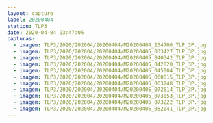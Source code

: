 ```yaml
---
layout: capture
label: 20200404
station: TLP3
date: 2020-04-04 23:47:06
capturas:
  - imagem: TLP3/2020/202004/20200404/M20200404_234706_TLP_3P.jpg
  - imagem: TLP3/2020/202004/20200404/M20200405_033427_TLP_3P.jpg
  - imagem: TLP3/2020/202004/20200404/M20200405_040342_TLP_3P.jpg
  - imagem: TLP3/2020/202004/20200404/M20200405_042820_TLP_3P.jpg
  - imagem: TLP3/2020/202004/20200404/M20200405_045004_TLP_3P.jpg
  - imagem: TLP3/2020/202004/20200404/M20200405_060815_TLP_3P.jpg
  - imagem: TLP3/2020/202004/20200404/M20200405_063248_TLP_3P.jpg
  - imagem: TLP3/2020/202004/20200404/M20200405_072614_TLP_3P.jpg
  - imagem: TLP3/2020/202004/20200404/M20200405_073053_TLP_3P.jpg
  - imagem: TLP3/2020/202004/20200404/M20200405_073222_TLP_3P.jpg
  - imagem: TLP3/2020/202004/20200404/M20200405_082041_TLP_3P.jpg
---
```

